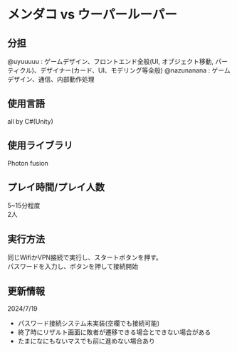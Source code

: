 # メンダコ vs ウーパールーパー

## 分担
@uyuuuuu : ゲームデザイン、フロントエンド全般(UI, オブジェクト移動, パーティクル)、デザイナー(カード、UI、モデリング等全般)
@nazunanana : ゲームデザイン、通信、内部動作処理

## 使用言語
all by C#(Unity)

## 使用ライブラリ
Photon fusion

## プレイ時間/プレイ人数
5~15分程度<br>
2人

## 実行方法
同じWifiかVPN接続で実行し、スタートボタンを押す。<br>
パスワードを入力し、ボタンを押して接続開始

## 更新情報
2024/7/19
- パスワード接続システム未実装(空欄でも接続可能)
- 終了時にリザルト画面に敗者が遷移できる場合とできない場合がある
- たまになにもないマスでも前に進めない場合あり